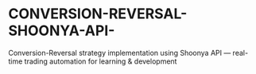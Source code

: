 # CONVERSION-REVERSAL-SHOONYA-API-
Conversion-Reversal strategy implementation using Shoonya API — real-time trading automation for learning &amp; development
